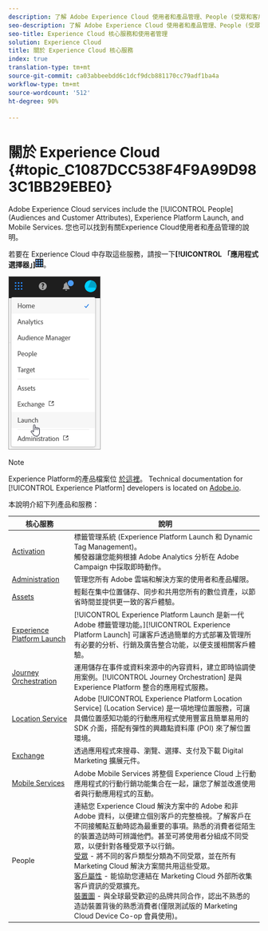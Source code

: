 ```yaml
---
description: 了解 Adobe Experience Cloud 使用者和產品管理、People (受眾和客戶屬性)、Journey Orchestration、Offers、Places、Experience Platform Launch 和 Mobile Services。
seo-description: 了解 Adobe Experience Cloud 使用者和產品管理、People (受眾和客戶屬性)、Offers、Experience Platform Launch 和 Mobile Services。
seo-title: Experience Cloud 核心服務和使用者管理
solution: Experience Cloud
title: 關於 Experience Cloud 核心服務
index: true
translation-type: tm+mt
source-git-commit: ca03abbeebdd6c1dcf9dcb881170cc79adf1ba4a
workflow-type: tm+mt
source-wordcount: '512'
ht-degree: 90%

---
```



# 關於 Experience Cloud {#topic_C1087DCC538F4F9A99D983C1BB29EBE0}

Adobe Experience Cloud services include the [!UICONTROL People] (Audiences and Customer Attributes), Experience Platform Launch, and Mobile Services. 您也可以找到有關Experience Cloud使用者和產品管理的說明。

若要在 Experience Cloud 中存取這些服務，請按一下&#x200B;**[!UICONTROL 「應用程式選擇器」]**![](assets/menu-icon.png)。

![](assets/platform-core-services.png)

>[!NOTE]
>
>Experience Platform的產品檔案位 [於這裡](https://docs.adobe.com/content/help/zh-Hant/experience-platform/landing/home.html)。 Technical documentation for [!UICONTROL Experience Platform] developers is located on [Adobe.io](https://www.adobe.io/apis/experienceplatform/home/services.html).

本說明介紹下列產品和服務：

| 核心服務 | 說明 |
|--- |--- |
| [Activation](activation/activation.md) | 標籤管理系統 (Experience Platform Launch 和 Dynamic Tag Management)。<br>觸發器讓您能夠根據 Adobe Analytics 分析在 Adobe Campaign 中採取即時動作。 |
| [Administration](admin-getting-started/admin-getting-started.md) | 管理您所有 Adobe 雲端和解決方案的使用者和產品權限。 |
| [Assets](experience-cloud-assets/experience-cloud-assets.md) | 輕鬆在集中位置儲存、同步和共用您所有的數位資產，以節省時間並提供更一致的客戶體驗。 |
| [Experience Platform Launch](https://docs.adobe.com/content/help/zh-Hant/launch/using/overview.html) | [!UICONTROL Experience Platform Launch 是新一代 Adobe 標籤管理功能。][!UICONTROL Experience Platform Launch] 可讓客戶透過簡單的方式部署及管理所有必要的分析、行銷及廣告整合功能，以便支援相關客戶體驗。 |
| [Journey Orchestration](https://docs.adobe.com/content/help/zh-Hant/journeys/using/journey-orchestration-home.html) | 運用儲存在事件或資料來源中的內容資料，建立即時協調使用案例。[!UICONTROL Journey Orchestration] 是與 Experience Platform 整合的應用程式服務。 |
| [Location Service](https://docs.adobe.com/content/help/zh-Hant/places/using/home.translate.html) | Adobe [!UICONTROL Experience Platform Location Service] (Location Service) 是一項地理位置服務，可讓具備位置感知功能的行動應用程式使用豐富且簡單易用的 SDK 介面，搭配有彈性的興趣點資料庫 (POI) 來了解位置環境。 |
| [Exchange](exchange.md) | 透過應用程式來搜尋、瀏覽、選擇、支付及下載 Digital Marketing 擴展元件。 |
| [Mobile Services](https://docs.adobe.com/content/help/zh-Hant/mobile-services/using/home.html) | Adobe Mobile Services 將整個 Experience Cloud 上行動應用程式的行動行銷功能集合在一起，讓您了解並改進使用者與行動應用程式的互動。 |
| People | 連結您 Experience Cloud 解決方案中的 Adobe 和非 Adobe 資料，以便建立個別客戶的完整檢視。了解客戶在不同接觸點互動時認為最重要的事項。熟悉的消費者從陌生的裝置造訪時可辨識他們。甚至可將使用者分組成不同受眾，以便針對各種受眾予以行銷。<br>[受眾](audience-library/audience-library.md) - 將不同的客戶類型分類為不同受眾，並在所有 Marketing Cloud 解決方案間共用這些受眾。<br>[客戶屬性](attributes/attributes.md) - 能協助您連結在 Marketing Cloud 外部所收集客戶資訊的受眾擴充。<br>[裝置圖](https://landing.adobe.com/en/na/events/summit/275658-summit-co-op.html) - 與全球最受歡迎的品牌共同合作，認出不熟悉的造訪裝置背後的熟悉消費者(僅限測試版的 Marketing Cloud Device Co-op 會員使用)。 |
